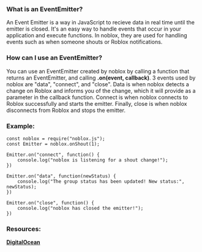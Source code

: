 ### What is an EventEmitter?
An Event Emitter is a way in JavaScript to recieve data in real time until the emitter is closed. It's an easy way to handle events that occur in your application and execute functions. In noblox, they are used for handling events such as when someone shouts or Roblox notifications. 

### How can I use an EventEmitter?
You can use an EventEmitter created by noblox by calling a function that returns an EventEmitter, and calling **.on(event, callback)**. 3 events used by noblox are "data", "connect", and "close". Data is when noblox detects a change on Roblox and informs you of the change, which it will provide as a parameter in the callback function. Connect is when noblox connects to Roblox successfully and starts the emitter. Finally, close is when noblox disconnects from Roblox and stops the emitter.

### Example:
```
const noblox = require("noblox.js");
const Emitter = noblox.onShout(1);

Emitter.on("connect", function() {
    console.log("noblox is listening for a shout change!");
})

Emitter.on("data", function(newStatus) {
    console.log("The group status has been updated! New status:", newStatus);
})

Emitter.on("close", function() {
    console.log("noblox has closed the emitter!");
})
```

### Resources:
[**DigitalOcean**](https://www.digitalocean.com/community/tutorials/using-event-emitters-in-node-js)